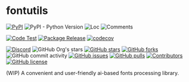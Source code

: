 # fontutils

[![PyPI](https://img.shields.io/pypi/v/dghs-fontutils)](https://pypi.org/project/dghs-fontutils/)
![PyPI - Python Version](https://img.shields.io/pypi/pyversions/dghs-fontutils)
![Loc](https://img.shields.io/endpoint?url=https://gist.githubusercontent.com/narugo1992/96298da37883c9ea54e6739cf23d26aa/raw/loc.json)
![Comments](https://img.shields.io/endpoint?url=https://gist.githubusercontent.com/narugo1992/96298da37883c9ea54e6739cf23d26aa/raw/comments.json)

[![Code Test](https://github.com/deepghs/fontutils/workflows/Code%20Test/badge.svg)](https://github.com/deepghs/fontutils/actions?query=workflow%3A%22Code+Test%22)
[![Package Release](https://github.com/deepghs/fontutils/workflows/Package%20Release/badge.svg)](https://github.com/deepghs/fontutils/actions?query=workflow%3A%22Package+Release%22)
[![codecov](https://codecov.io/gh/deepghs/fontutils/branch/main/graph/badge.svg?token=XJVDP4EFAT)](https://codecov.io/gh/deepghs/fontutils)

[![Discord](https://img.shields.io/discord/1157587327879745558?style=social&logo=discord&link=https%3A%2F%2Fdiscord.gg%2FTwdHJ42N72)](https://discord.gg/TwdHJ42N72)
![GitHub Org's stars](https://img.shields.io/github/stars/deepghs)
[![GitHub stars](https://img.shields.io/github/stars/deepghs/fontutils)](https://github.com/deepghs/fontutils/stargazers)
[![GitHub forks](https://img.shields.io/github/forks/deepghs/fontutils)](https://github.com/deepghs/fontutils/network)
![GitHub commit activity](https://img.shields.io/github/commit-activity/m/deepghs/fontutils)
[![GitHub issues](https://img.shields.io/github/issues/deepghs/fontutils)](https://github.com/deepghs/fontutils/issues)
[![GitHub pulls](https://img.shields.io/github/issues-pr/deepghs/fontutils)](https://github.com/deepghs/fontutils/pulls)
[![Contributors](https://img.shields.io/github/contributors/deepghs/fontutils)](https://github.com/deepghs/fontutils/graphs/contributors)
[![GitHub license](https://img.shields.io/github/license/deepghs/fontutils)](https://github.com/deepghs/fontutils/blob/master/LICENSE)

(WIP) A convenient and user-friendly ai-based fonts processing library.
